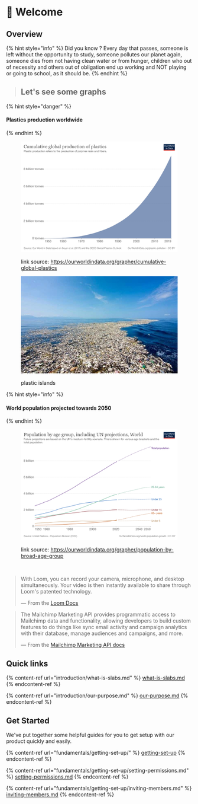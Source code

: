 # 👋 Welcome

## Overview

{% hint style="info" %}
Did you know ? Every day that passes, someone is left without the opportunity to study, someone pollutes our planet again, someone dies from not having clean water or from hunger, children who out of necessity and others out of obligation end up working and NOT playing or going to school, as it should be.
{% endhint %}

> ## Let's see some graphs

{% hint style="danger" %}
#### &#x20;Plastics production worldwide
{% endhint %}

<figure><img src=".gitbook/assets/cumulative-global-plastics.png" alt=""><figcaption><p>link source: <a href="https://ourworldindata.org/grapher/cumulative-global-plastics">https://ourworldindata.org/grapher/cumulative-global-plastics</a></p></figcaption></figure>

<figure><img src=".gitbook/assets/GreatPacificGarbagePatch.jpg" alt=""><figcaption><p>plastic islands</p></figcaption></figure>

{% hint style="info" %}
#### World population projected towards 2050
{% endhint %}

<figure><img src=".gitbook/assets/historic-and-un-pop-projections-by-age.png" alt=""><figcaption><p>link source: <a href="https://ourworldindata.org/grapher/population-by-broad-age-group">https://ourworldindata.org/grapher/population-by-broad-age-group</a></p></figcaption></figure>

<figure><img src=".gitbook/assets/vecteezy_children-find-junk-for-sale-and-recycle-them-in-landfills_11903596_605.jpg" alt=""><figcaption></figcaption></figure>





> With Loom, you can record your camera, microphone, and desktop simultaneously. Your video is then instantly available to share through Loom's patented technology.
>
> — From the [Loom Docs](https://support.loom.com/hc/en-us/articles/360002158057-What-is-Loom-)

> The Mailchimp Marketing API provides programmatic access to Mailchimp data and functionality, allowing developers to build custom features to do things like sync email activity and campaign analytics with their database, manage audiences and campaigns, and more.
>
> — From the [Mailchimp Marketing API docs](https://mailchimp.com/developer/marketing/docs/fundamentals/)

## Quick links

{% content-ref url="introduction/what-is-slabs.md" %}
[what-is-slabs.md](introduction/what-is-slabs.md)
{% endcontent-ref %}

{% content-ref url="introduction/our-purpose.md" %}
[our-purpose.md](introduction/our-purpose.md)
{% endcontent-ref %}

## Get Started

We've put together some helpful guides for you to get setup with our product quickly and easily.

{% content-ref url="fundamentals/getting-set-up/" %}
[getting-set-up](fundamentals/getting-set-up/)
{% endcontent-ref %}

{% content-ref url="fundamentals/getting-set-up/setting-permissions.md" %}
[setting-permissions.md](fundamentals/getting-set-up/setting-permissions.md)
{% endcontent-ref %}

{% content-ref url="fundamentals/getting-set-up/inviting-members.md" %}
[inviting-members.md](fundamentals/getting-set-up/inviting-members.md)
{% endcontent-ref %}
